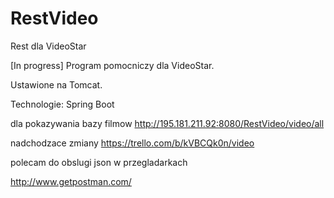 # RestVideo
Rest dla VideoStar

[In progress] Program pomocniczy dla VideoStar. 

Ustawione na Tomcat.

Technologie: Spring Boot

dla pokazywania bazy filmow http://195.181.211.92:8080/RestVideo/video/all

nadchodzace zmiany https://trello.com/b/kVBCQk0n/video


polecam do obslugi json w przegladarkach

http://www.getpostman.com/